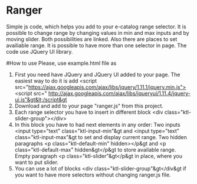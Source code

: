 # Ranger
Simple js code, which helps you add to your e-catalog range selector.
It is possible to change range by changing values in min and max inputs and by moving slider.
Both possibilities are linked. Also there are places to set availiable range. It is possible to have more than one selector in page. The code use JQuery UI library.

#How to use
Please, use example.html file as 

1. First you need have JQuery and JQuery UI added to your page. The easiest way to do it is add
    &lt;script src="https://ajax.googleapis.com/ajax/libs/jquery/1.11.1/jquery.min.js"></script>
    &lt;script src=" http://ajax.googleapis.com/ajax/libs/jqueryui/1.11.4/jquery-ui.js"&gt&lt;/script&gt
2. Download and add to your page "ranger.js" from this project.
3. Each range selector you have to insert in different block 
    &lt;div class="ktl-slider-group">&lt;/div>
4. In this block you have to had next elements in any order:
 Two inputs 
 &lt;input type="text" class="ktl-input-min"&gt and &lt;input type="text" class="ktl-input-max"&gt 
 to set and display current range.
 Two hidden paragraphs 
 &lt;p class="ktl-default-min" hidden>&lt;/p&gt and &lt;p class="ktl-default-max" hidden&gt&lt;/p&gt 
 to store available range.
 Empty paragraph 
 &lt;p class="ktl-slider"&gt&lt;/p&gt in place, where you want to put slider.
8. You can use a lot of blocks &lt;div class="ktl-slider-group"&gt&lt;/div&gt  if you want to have more selectors without changing ranger.js file.

